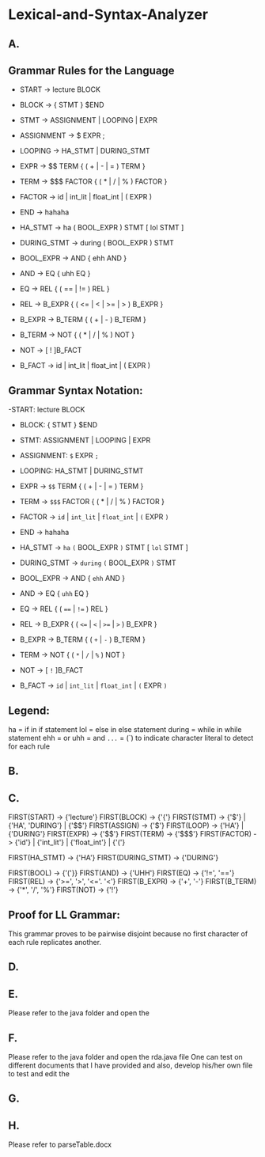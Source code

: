 # Lexical-and-Syntax-Analyzer

## A. 
## Grammar Rules for the Language
- START -> lecture BLOCK
- BLOCK -> { STMT } $END
- STMT -> ASSIGNMENT | LOOPING | EXPR
- ASSIGNMENT -> $ EXPR ;
- LOOPING -> HA_STMT | DURING_STMT
- EXPR -> $$ TERM { ( + | - | = ) TERM }
- TERM -> $$$ FACTOR { ( * | / | % ) FACTOR }
- FACTOR -> id | int_lit | float_int | ( EXPR )
- END -> hahaha

- HA_STMT -> ha ( BOOL_EXPR ) STMT [ lol STMT ]     
- DURING_STMT -> during ( BOOL_EXPR ) STMT                

- BOOL_EXPR -> AND { ehh AND }  
- AND -> EQ { uhh EQ }          
- EQ -> REL { ( == | != ) REL }
- REL -> B_EXPR { ( <= | < | >= | > ) B_EXPR }
- B_EXPR -> B_TERM { ( + | - ) B_TERM }
- B_TERM -> NOT { ( * | / | % ) NOT }
- NOT -> [ ! ]B_FACT
- B_FACT -> id | int_lit | float_int | ( EXPR )

## Grammar Syntax Notation:
-START: lecture BLOCK
- BLOCK: { STMT } $END
- STMT: ASSIGNMENT | LOOPING | EXPR
- ASSIGNMENT: `$` EXPR `;`
- LOOPING: HA_STMT | DURING_STMT
- EXPR -> `$$` TERM { ( + | - | = ) TERM }
- TERM -> `$$$` FACTOR { ( * | / | % ) FACTOR }
- FACTOR -> `id` | `int_lit` | `float_int` | `(` EXPR `)`
- END -> hahaha

- HA_STMT -> `ha` `(` BOOL_EXPR `)` STMT [ `lol` STMT ]     
- DURING_STMT -> `during` `(` BOOL_EXPR `)` STMT                

- BOOL_EXPR -> AND { `ehh` AND }  
- AND -> EQ { `uhh` EQ }          
- EQ -> REL { ( `==` | `!=` ) REL }
- REL -> B_EXPR { ( `<=` | `<` | `>=` | `>` ) B_EXPR }
- B_EXPR -> B_TERM { ( `+` | `-` ) B_TERM }
- TERM -> NOT { ( `*` | `/` | `%` ) NOT }
- NOT -> [ `!` ]B_FACT
- B_FACT -> `id` | `int_lit` | `float_int` | `(` EXPR `)`

## Legend: 
ha = if in if statement
lol = else in else statement 
during = while in while statement
ehh = or 
uhh = and
`...` = (`) to indicate character literal to detect for each rule

## B. 


## C. 
FIRST(START) -> {'lecture'}
FIRST(BLOCK) -> {'{'}
FIRST(STMT) -> {'$'} | {'HA', 'DURING'} | {'$$'}
FIRST(ASSIGN) -> {'$'}
FIRST(LOOP) -> {'HA'} | {'DURING'}
FIRST(EXPR) -> {'$$'}
FIRST(TERM) -> {'$$$'}
FIRST(FACTOR) -> {'id'} | {'int_lit'} | {'float_int'} | {'('}

FIRST(HA_STMT) -> {'HA'}
FIRST(DURING_STMT) -> {'DURING'}

FIRST(BOOL) ->  {'('}}
FIRST(AND) -> {'UHH'}
FIRST(EQ) ->  {'!=', '=='}
FIRST(REL) -> {'>=', '>', '<='. '<'}
FIRST(B_EXPR) -> {'+', '-'}
FIRST(B_TERM) -> {'*', '/', '%'}
FIRST(NOT) -> {'!'}

## Proof for LL Grammar: 
This grammar proves to be pairwise disjoint because no first character of each rule replicates another.

## D.

## E.
Please refer to the java folder and open the 

## F.
Please refer to the java folder and open the rda.java file
One can test on different documents that I have provided and also, develop his/her own file to test 
and edit the 

## G.


## H. 
Please refer to parseTable.docx




